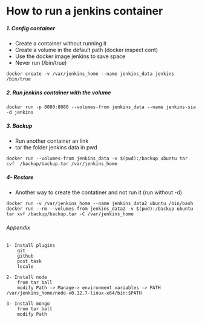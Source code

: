 # How to run a jenkins container
##### 1. Config container
  * Create a container without running it
  * Create a volume in the default path (docker inspect cont)
  * Use the docker image jenkins to save space
  * Never run (/bin/true)

```docker create -v /var/jenkins_home --name jenkins_data jenkins /bin/true```

##### 2. Run jenkins container with the volume

```docker run -p 8080:8080 --volumes-from jenkins_data --name jenkins-sia -d jenkins```

##### 3. Backup
  * Run another container an link
  * tar the folder jenkins data in pwd

```
docker run --volumes-from jenkins_data -v $(pwd):/backup ubuntu tar cvf  /backup/backup.tar /var/jenkins_home
```

##### 4- Restore
  * Another way to create the contatiner and not run it (run without -d)

```
docker run -v /var/jenkins_home --name jenkins_data2 ubuntu /bin/bash
docker run --rm --volumes-from jenkins_data2 -v $(pwd):/backup ubuntu tar xvf /backup/backup.tar -C /var/jenkins_home
```

###### Appendix
```
1- Install plugins
	git
	github
	post task
	locale

2- Install node
	from tar ball
	modify Path -> Manage-> environment variables -> PATH /var/jenkins_home/node-v0.12.7-linux-x64/bin:$PATH

3- Install mongo
	from tar ball
	modify Path
```
